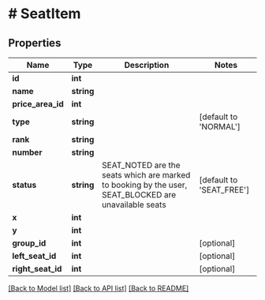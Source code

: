 # # SeatItem

## Properties

Name | Type | Description | Notes
------------ | ------------- | ------------- | -------------
**id** | **int** |  |
**name** | **string** |  |
**price_area_id** | **int** |  |
**type** | **string** |  | [default to 'NORMAL']
**rank** | **string** |  |
**number** | **string** |  |
**status** | **string** | SEAT_NOTED are the seats which are marked to booking by the user, SEAT_BLOCKED are unavailable seats | [default to 'SEAT_FREE']
**x** | **int** |  |
**y** | **int** |  |
**group_id** | **int** |  | [optional]
**left_seat_id** | **int** |  | [optional]
**right_seat_id** | **int** |  | [optional]

[[Back to Model list]](../../README.md#models) [[Back to API list]](../../README.md#endpoints) [[Back to README]](../../README.md)
